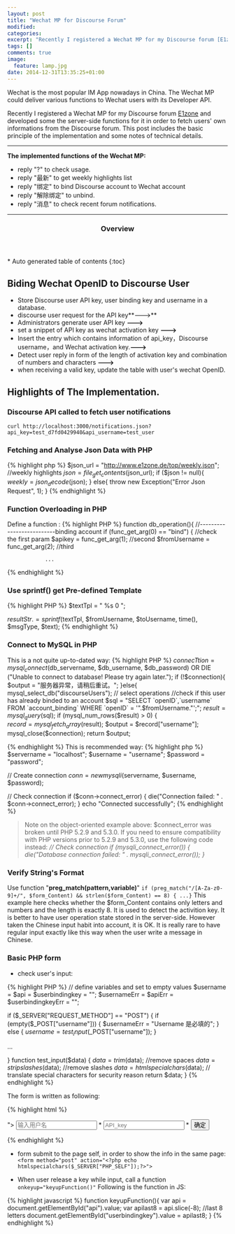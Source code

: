 ```yaml
---
layout: post
title: "Wechat MP for Discourse Forum"
modified:
categories: 
excerpt: "Recently I registered a Wechat MP for my Discourse forum [E1zone](www.e1zone.de) and developed several server-side functions for it in order to fetch users' own informations from the Discourse forum. This post includes the basic principle of the implementation and some notes of technical details."
tags: []
comments: true
image:
  feature: lamp.jpg
date: 2014-12-31T13:35:25+01:00
---
```


Wechat is the most popular IM App nowadays in China. The Wechat MP could deliver various functions to Wechat users with its Developer API. 

Recently I registered a Wechat MP for my Discourse forum [E1zone](www.e1zone.de) and developed some the server-side functions for it in order to fetch users' own informations from the Discourse forum. This post includes the basic principle of the implementation and some notes of technical details.

---

**The implemented functions of the Wechat MP:**

- reply "?" to check usage.
- reply "最新" to get weekly highlights list 
- reply "绑定" to bind Discourse account to Wechat account
- reply "解除绑定" to unbind.
- reply "消息" to check recent forum notifications.



---
<section id="table-of-contents" class="toc">
  <header>
    <h3>Overview</h3>
  </header>
<div id="drawer" markdown="1">
*  Auto generated table of contents
{:toc}
</div>
</section>


## Biding Wechat OpenID to Discourse User

* Store Discourse user API key, user binding key and username in a database.
* discourse user request for the API key**--->** 
* Administrators generate user API key **--->** 
* set a snippet of API key as wechat activation key **--->** 
* Insert the entry which contains information of api_key，Discourse username，and Wechat activation key.**--->** 
* Detect user reply in form of the length of activation key and combination of numbers and characters **--->** 
* when receiving a valid key, update the table with user's wechat OpenID.

## Highlights of The Implementation.

### Discourse API called to fetch user notifications

`curl http://localhost:3000/notifications.json?api_key=test_d7fd0429940&api_username=test_user`

### Fetching and Analyse Json Data with PHP

{% highlight php %}
$json_url = "http://www.e1zone.de/top/weekly.json"; //weekly highlights 
    $json = file_get_contents($json_url);
    if ($json != null){
        $weekly = json_decode($json);
    } else{
        throw new Exception("Error Json Request", 1);
    }
{% endhighlight %}

### Function Overloading in PHP
Define a function :
{% highlight PHP %}
function db_operation(){
	//--------------------------binding account
	if (func_get_arg(0) == "bind") { //check the first param
	    $apikey = func_get_arg(1);  //second
		$fromUsername = func_get_arg(2);  //third
				
				...
{% endhighlight %}

### Use sprintf() get Pre-defined Template
{% highlight PHP %}
$textTpl = "<xml>
            <ToUserName><![CDATA[%s]]></ToUserName>
            <FromUserName><![CDATA[%s]]></FromUserName>
            <CreateTime>%s</CreateTime>
            <MsgType><![CDATA[%s]]></MsgType>
            <Content><![CDATA[%s]]></Content>
            <FuncFlag>0</FuncFlag>
            </xml>";
            
$resultStr .= sprintf($textTpl, $fromUsername, $toUsername, time(), $msgType, $text);
{% endhighlight %}

### Connect to MySQL in PHP
This is a not quite up-to-dated way:
{% highlight PHP %}
$connecTtion =mysql_connect($db_servername, $db_username, $db_password) OR DIE ("Unable to connect to database! Please try again later.");
if (!$connection){
	$output = "服务器异常，请稍后重试。";
}else{
	mysql_select_db("discourseUsers");
	// select operations
	//check if this user has already binded to an account
    $sql = "SELECT `openID`,`username` FROM `account_binding` WHERE `openID` = '".$fromUsername."';";
	$result = mysql_query($sql);
	if (mysql_num_rows($result) > 0) {  
		$record = mysql_fetch_array($result);
		$output = $record["username"];
		mysql_close($connection);
		return $output;
					
{% endhighlight %}
This is recommended way:
{% highlight php %}
$servername = "localhost";
$username = "username";
$password = "password";

// Create connection
$conn = new mysqli($servername, $username, $password);

// Check connection
if ($conn->connect_error) {
    die("Connection failed: " . $conn->connect_error);
} 
echo "Connected successfully";
{% endhighlight %}
> Note on the object-oriented example above: $connect_error was broken until PHP 5.2.9 and 5.3.0. If you need to ensure compatibility with PHP versions prior to 5.2.9 and 5.3.0, use the following code instead:
*// Check connection
if (mysqli_connect_error()) {
    die("Database connection failed: " . mysqli_connect_error());
}*


### Verify String's Format
Use function "**preg_match(pattern,variable)**"
` if (preg_match("/[A-Za-z0-9]+/", $form_Content) && strlen($form_Content) == 8) { ...} `
This example here checks whether the $form_Content contains only letters and numbers and the length is exactly 8. 
It is used to detect the activition key. It is better to have user operation state stored in the server-side. However taken the Chinese input habit into account, it is OK. It is really rare to have regular input exactly like this way when the user write a message in Chinese.

### Basic PHP form 

* check user's input:

{% highlight PHP %}
// define variables and set to empty values
$username = $api = $userbindingkey = "";
$usernameErr = $apiErr = $userbindingkeyErr = "";

if ($_SERVER["REQUEST_METHOD"] == "POST") {
  if (empty($_POST["username"])) {
  $usernameErr = "Username 是必填的";
  } else {
    $username = test_input($_POST["username"]);
  }
 
 ...
 
}
function test_input($data) {
    $data = trim($data);   //remove spaces
    $data = stripslashes($data); //remove slashes
    $data = htmlspecialchars($data); // translate special characters for security reason
    return $data;
}
{% endhighlight %}

The form is written as following:

{% highlight html %}
<form method="post" action="<?php echo htmlspecialchars($_SERVER["PHP_SELF"]);?>"> 
        <input id="username" type="text" placeholder="输入用户名" class="input-xlarge">
            <span class="error">* <?php echo $usernameErr;?></span>
        <input id="api" name="api" type="text" placeholder="API_key" class="input-xlarge" onkeyup="keyupFunction()">
            <span class="error">* <?php echo $apiErr;?></span>
        <!-- Button -->
        <button id="confirm" name="confirm" class="btn btn-success" type="submit">确定</button>
</form>
{% endhighlight %}

* form submit to the page self, in order to show the info in the same page:
`<form method="post" action="<?php echo htmlspecialchars($_SERVER["PHP_SELF"]);?>"> `

* When user release a key while input, call a function
`onkeyup="keyupFunction()"`
  Following is the function in JS:

{% highlight javascript %}
    function keyupFunction(){
    var api = document.getElementById("api").value;
    var apilast8 = api.slice(-8);  //last 8 letters
    document.getElementById("userbindingkey").value = apilast8;
    }
{% endhighlight %}